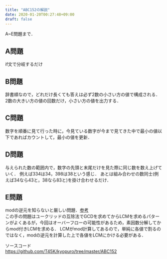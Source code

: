 ```yaml
---
title: "ABC152の解説"
date: 2020-01-20T00:27:48+09:00
draft: false
---
```


A~E問題まで．

## A問題
if文で分岐するだけ

## B問題
辞書順なので，どれだけ長くても答えは必ず2数の小さい方の値で構成される．
2数の大きい方の値の回数だけ，小さい方の値を出力する．

## C問題
数字を順番に見て行った時に，今見ている数字が今まで見てきた中で最小の値以下であればカウントして，最小の値を更新．

## D問題
与えられた数の範囲内で，数字の先頭と末尾だけを見た際に同じ数を数え上げていく．
例えば334は34，398は38という感じ．
あとは組み合わせの数同士(例えば34なら43と，38なら83と)を掛け合わせるだけ．

## E問題
modの逆元を知らないと厳しい問題．[参考](https://qiita.com/drken/items/3b4fdf0a78e7a138cd9a#3-1-mod-p-%E3%81%AE%E4%B8%96%E7%95%8C%E3%81%AB%E3%81%8A%E3%81%91%E3%82%8B%E5%89%B2%E3%82%8A%E7%AE%97%E3%81%A8%E3%81%AF)<br>
この手の問題はユークリッドの互除法でGCDを求めてからLCMを求めるパターンがよくあるが，今回はオーバーフローの可能性があるため，素因数分解してからmod付きLCMを求める．
LCMがmod計算してあるので，単純に各値で割るのではなく，modの逆元を計算した上で各値をLCMにかける必要がある．

ソースコード<br>
https://github.com/T45K/kyopuro/tree/master/ABC152

